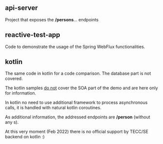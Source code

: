 ## api-server

Project that exposes the **/persons**... endpoints

## reactive-test-app

Code to demonstrate the usage of the Spring WebFlux functionalities.

## kotlin 

The same code in kotlin for a code comparison. The database part is not covered.

The kotlin samples <u>do not</u> cover the SOA part of the demo and are here only for information. 

In kotlin no need to use additional framework to process asynchronous calls, it is handled with natural kotlin coroutines. 

As additional information, the addressed endpoints are **/person** (without any s).

At this very moment (Feb 2022) there is no official support by TECC/SE backend on kotlin :)
